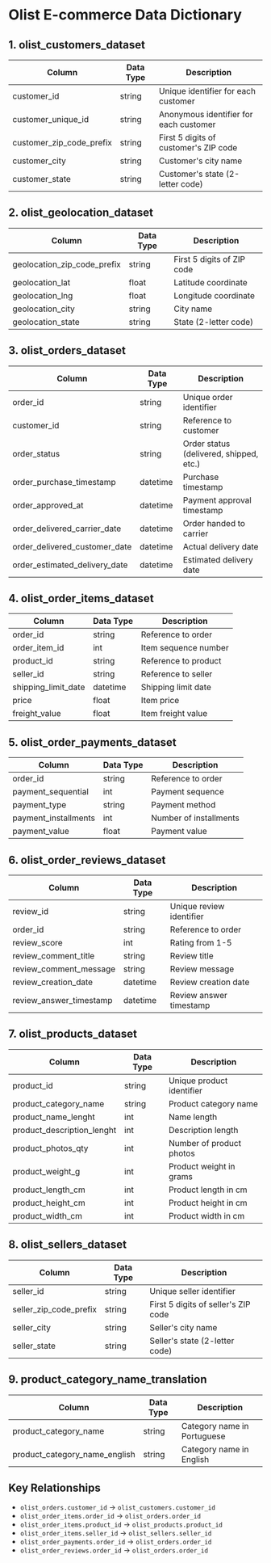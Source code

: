 # Olist E-commerce Data Dictionary

## 1. olist_customers_dataset
| Column | Data Type | Description |
|--------|-----------|-------------|
| customer_id | string | Unique identifier for each customer |
| customer_unique_id | string | Anonymous identifier for each customer |
| customer_zip_code_prefix | string | First 5 digits of customer's ZIP code |
| customer_city | string | Customer's city name |
| customer_state | string | Customer's state (2-letter code) |

## 2. olist_geolocation_dataset
| Column | Data Type | Description |
|--------|-----------|-------------|
| geolocation_zip_code_prefix | string | First 5 digits of ZIP code |
| geolocation_lat | float | Latitude coordinate |
| geolocation_lng | float | Longitude coordinate |
| geolocation_city | string | City name |
| geolocation_state | string | State (2-letter code) |

## 3. olist_orders_dataset
| Column | Data Type | Description |
|--------|-----------|-------------|
| order_id | string | Unique order identifier |
| customer_id | string | Reference to customer |
| order_status | string | Order status (delivered, shipped, etc.) |
| order_purchase_timestamp | datetime | Purchase timestamp |
| order_approved_at | datetime | Payment approval timestamp |
| order_delivered_carrier_date | datetime | Order handed to carrier |
| order_delivered_customer_date | datetime | Actual delivery date |
| order_estimated_delivery_date | datetime | Estimated delivery date |

## 4. olist_order_items_dataset
| Column | Data Type | Description |
|--------|-----------|-------------|
| order_id | string | Reference to order |
| order_item_id | int | Item sequence number |
| product_id | string | Reference to product |
| seller_id | string | Reference to seller |
| shipping_limit_date | datetime | Shipping limit date |
| price | float | Item price |
| freight_value | float | Item freight value |

## 5. olist_order_payments_dataset
| Column | Data Type | Description |
|--------|-----------|-------------|
| order_id | string | Reference to order |
| payment_sequential | int | Payment sequence |
| payment_type | string | Payment method |
| payment_installments | int | Number of installments |
| payment_value | float | Payment value |

## 6. olist_order_reviews_dataset
| Column | Data Type | Description |
|--------|-----------|-------------|
| review_id | string | Unique review identifier |
| order_id | string | Reference to order |
| review_score | int | Rating from 1-5 |
| review_comment_title | string | Review title |
| review_comment_message | string | Review message |
| review_creation_date | datetime | Review creation date |
| review_answer_timestamp | datetime | Review answer timestamp |

## 7. olist_products_dataset
| Column | Data Type | Description |
|--------|-----------|-------------|
| product_id | string | Unique product identifier |
| product_category_name | string | Product category name |
| product_name_lenght | int | Name length |
| product_description_lenght | int | Description length |
| product_photos_qty | int | Number of product photos |
| product_weight_g | int | Product weight in grams |
| product_length_cm | int | Product length in cm |
| product_height_cm | int | Product height in cm |
| product_width_cm | int | Product width in cm |

## 8. olist_sellers_dataset
| Column | Data Type | Description |
|--------|-----------|-------------|
| seller_id | string | Unique seller identifier |
| seller_zip_code_prefix | string | First 5 digits of seller's ZIP code |
| seller_city | string | Seller's city name |
| seller_state | string | Seller's state (2-letter code) |

## 9. product_category_name_translation
| Column | Data Type | Description |
|--------|-----------|-------------|
| product_category_name | string | Category name in Portuguese |
| product_category_name_english | string | Category name in English |

## Key Relationships
- `olist_orders.customer_id` → `olist_customers.customer_id`
- `olist_order_items.order_id` → `olist_orders.order_id`
- `olist_order_items.product_id` → `olist_products.product_id`
- `olist_order_items.seller_id` → `olist_sellers.seller_id`
- `olist_order_payments.order_id` → `olist_orders.order_id`
- `olist_order_reviews.order_id` → `olist_orders.order_id`
